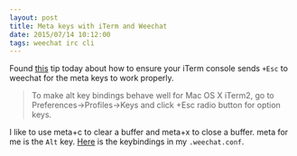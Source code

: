 ```yaml
---
layout: post
title: Meta keys with iTerm and Weechat
date: 2015/07/14 10:12:00
tags: weechat irc cli
---
```


Found [this][1] tip today about how to ensure your iTerm console sends `+Esc` to weechat for the meta keys to work properly.

> To make alt key bindings behave well for Mac OS X iTerm2, go to Preferences->Profiles->Keys and click +Esc radio button for option keys.

I like to use meta+c to clear a buffer and meta+x to close a buffer.  meta for me is the `Alt` key.  [Here][2] is the keybindings in my `.weechat.conf`.

  [1]: https://github.com/davidxia/weechat/blob/9f18f8fbff9dcf424d4a6136d446f83631fbd021/README.md#L20
  [2]: https://github.com/jmeridth/myansible/commit/ffce0dcf38667e6f5ab7e18b6d7471a37b398b14
